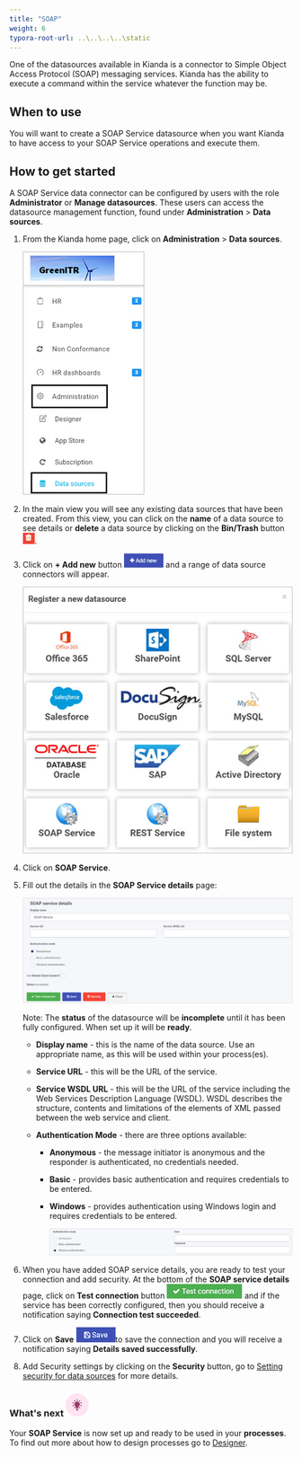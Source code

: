 ```yaml
---
title: "SOAP"
weight: 6
typora-root-url: ..\..\..\..\static
---
```


One of the datasources available in Kianda is a connector to Simple Object Access Protocol (SOAP) messaging services. Kianda has the ability to execute a command within the service whatever the function may be.

## When to use

You will want to create a SOAP Service datasource when you want Kianda to have access to your SOAP Service operations and execute them. 



## How to get started ##

A SOAP Service data connector can be configured by users with the role **Administrator** or **Manage datasources**. These users can access the datasource management function, found under **Administration** > **Data sources**.

1. From the Kianda home page, click on **Administration** > **Data sources**.

   ![Opening data sources from Administration](/images/open-data-sources.jpg)

2. In the main view you will see any existing data sources that have been created. From this view, you can click on the **name** of a data source to see details or **delete** a data source by clicking on the **Bin/Trash** button ![Bin/trash button](/images/binicon.png).

3. Click on **+ Add new** button ![Add new data connector button](/images/addnew.png) and a range of data source connectors will appear.

   ![Data source list](/images/datasource-range.jpg)

4. Click on **SOAP Service**.

5. Fill out the details in the **SOAP Service details** page:

   ![SOAP service detais](/images/soap-detail.jpg)

   Note:  The **status** of the datasource will be **incomplete** until it has been fully configured. When set up it will be **ready**.

   - **Display name** - this is the name of the data source. Use an appropriate name, as this will be used within your process(es). 

   - **Service URL** - this will be the URL of the service.

   - **Service WSDL URL** - this will be the URL of the service including the Web Services Description Language (WSDL). WSDL describes the structure, contents and limitations of the elements of XML passed between the web service and client. 

   - **Authentication Mode** - there are three options available:

     - **Anonymous** - the message initiator is anonymous and the responder is authenticated, no credentials needed.

     - **Basic** - provides basic authentication and requires credentials to be entered.

     - **Windows** - provides authentication using Windows login and requires credentials to be entered.

       ![Windows authentication](/images/windows-authentication.jpg)

6. When you have added SOAP service details, you are ready to test your connection and add security. At the bottom of the **SOAP service details** page, click on **Test connection** button ![Test connection for REST Service](/images/test-connection.jpg) and if the service has been correctly configured, then you should receive a notification saying **Connection test succeeded**.

7. Click on **Save** ![Save connection button](/images/save-connection.jpg)to save the connection and you will receive a notification saying **Details saved successfully**.

8. Add Security settings by clicking on the **Security** button, go to [Setting security for data sources](/docs/platform/connectors/#setting-security-for-data-sources) for more details.

 

### What's next  ![Idea icon](/images/18.png) ###

Your **SOAP Service** is now set up and ready to be used in your **processes**. To find out more about how to design processes go to [Designer](/docs/platform/application-designer/designer/).

